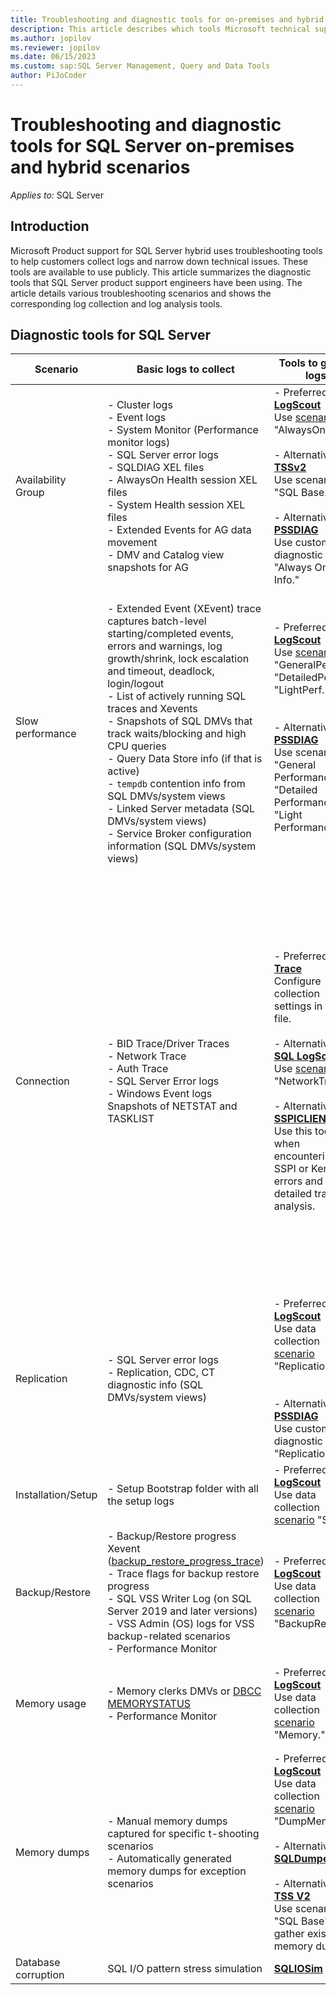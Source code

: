 ```yaml
---
title: Troubleshooting and diagnostic tools for on-premises and hybrid scenarios
description: This article describes which tools Microsoft technical support uses for troubleshooting SQL Server hybrid issues.
ms.author: jopilov
ms.reviewer: jopilov
ms.date: 06/15/2023
ms.custom: sap:SQL Server Management, Query and Data Tools
author: PiJoCoder
---
```

# Troubleshooting and diagnostic tools for SQL Server on-premises and hybrid scenarios

_Applies to:_ SQL Server

## Introduction

Microsoft Product support for SQL Server hybrid uses troubleshooting tools to help customers collect logs and narrow down technical issues. These tools are available to use publicly. This article summarizes the diagnostic tools that SQL Server product support engineers have been using. The article details various troubleshooting scenarios and shows the corresponding log collection and log analysis tools.

## Diagnostic tools for SQL Server

| Scenario | Basic logs to collect | Tools to gather logs | Tools to analyze logs |
| --- | --- | --- | --- |
| Availability Group | - Cluster logs<br/>- Event logs<br/>- System Monitor (Performance monitor logs)<br/>- SQL Server error logs<br/>- SQLDIAG XEL files<br/>- AlwaysOn Health session XEL files<br/>- System Health session XEL files<br/>- Extended Events for AG data movement<br/>- DMV and Catalog view snapshots for AG |- Preferred: **[SQL LogScout](https://github.com/microsoft/SQL_LogScout/releases)**<br/>Use [scenario](https://github.com/microsoft/sql_logscout#scenarios) "AlwaysOn."<br/><br/>- Alternative: **[TSSv2](../../windows-client/windows-troubleshooters/introduction-to-troubleshootingscript-toolset-tssv2.md)**<br/>Use scenario "SQL Base."<br/><br/>- Alternative: **[PSSDIAG](https://github.com/microsoft/DiagManager/wiki/Create-a-PSSDiag-Package)**<br/>Use custom diagnostic "Always On Basic Info."<br/> | - Preferred: **[AGDiag](https://github.com/microsoft/agdiag/wiki/Getting-Started)**<br/>Scenarios to use: Analyze failover and failures.<br/><br/>- Alternative: **[SQL Nexus](https://github.com/microsoft/SqlNexus/wiki/How-to-use-SQL-Nexus)**<br/>Scenarios to use: performance, latency, health, and best practices.<br/> |
| Slow performance |<br/>- Extended Event (XEvent) trace captures batch-level starting/completed events, errors and warnings, log growth/shrink, lock escalation and timeout, deadlock, login/logout<br/>- List of actively running SQL traces and Xevents<br/>- Snapshots of SQL DMVs that track waits/blocking and high CPU queries<br/>- Query Data Store info (if that is active)<br/>- `tempdb` contention info from SQL DMVs/system views<br/>- Linked Server metadata (SQL DMVs/system views)<br/>- Service Broker configuration information (SQL DMVs/system views) | - Preferred: **[SQL LogScout](https://github.com/microsoft/SQL_LogScout/releases)**<br/>Use [scenarios](https://github.com/microsoft/sql_logscout#scenarios) "GeneralPerf," "DetailedPerf," or "LightPerf."<br/><br/><br/>- Alternative: **[PSSDIAG](https://github.com/microsoft/DiagManager/wiki/Create-a-PSSDiag-Package)**<br/>Use scenarios "General Performance," "Detailed Performance," or "Light Performance." | - Preferred: **[SQL Nexus](https://github.com/microsoft/SqlNexus/wiki/How-to-use-SQL-Nexus)**<br/>Scenarios to use: performance analysis, best practice recommendations, bottleneck analysis, blocking, and top queries.<br/><br/>- Alternative: **[RML Utilities](replay-markup-language-utility.md)**<br/>Scenarios to use: query analysis to understand top resource consuming queries.<br/> |
| Connection | - BID Trace/Driver Traces<br/>- Network Trace<br/>- Auth Trace<br/>- SQL Server Error logs<br/>- Windows Event logs<br/>Snapshots of NETSTAT and TASKLIST |- Preferred: **[SQL Trace](https://github.com/microsoft/CSS_SQL_Networking_Tools/wiki/SQLTRACE)**<br/>Configure collection settings in the INI file.<br/><br/>- Alternative: **[SQL LogScout](https://github.com/microsoft/SQL_LogScout/releases)**<br/>Use [scenario](https://github.com/microsoft/sql_logscout#scenarios) "NetworkTrace."<br/><br/>- Alternative: **[SSPICLIENT](https://github.com/microsoft/CSS_SQL_Networking_Tools/wiki/SSPICLIENT)**<br/>Use this tool when encountering SSPI or Kerberos errors and log a detailed trace for analysis.<br/> | - Preferred: **[SQL Network Analyzer UI](https://github.com/microsoft/CSS_SQL_Networking_Tools/wiki/SQLNAUI)**<br/>**[SQL Network Analyzer](https://github.com/microsoft/CSS_SQL_Networking_Tools/wiki/SQLNA)**<br/>Scenarios to use: Read network packet capture files and produce a report highlighting potential areas of interest.<br/><br/>- Alternative: **[SQLCHECK](https://github.com/microsoft/CSS_SQL_Networking_Tools/wiki/SQLCHECK)**<br/>Reports on any settings that may affect connectivity.<br/><br/>- Alternative: **[SQLBENCH](https://github.com/microsoft/CSS_SQL_Networking_Tools/wiki/SQLBENCH)**<br/>Display timings for comparative analysis.<br/><br/>- Alternative: **[DBTEST](https://github.com/microsoft/CSS_SQL_Networking_Tools/wiki/DBTEST)**<br/>Record how long it takes to connect and how long to execute a command.<br/> |
| Replication | - SQL Server error logs<br/>- Replication, CDC, CT diagnostic info (SQL DMVs/system views) | - Preferred: **[SQL LogScout](https://github.com/microsoft/SQL_LogScout/releases)**<br/>Use data collection [scenario](https://github.com/microsoft/sql_logscout#scenarios)<br/>"Replication."<br/><br/><br/>- Alternative: **[PSSDIAG](https://github.com/microsoft/DiagManager/wiki/Create-a-PSSDiag-Package)**<br/>Use custom diagnostic "Replication."<br/> | - Preferred: **[SQL Nexus](https://github.com/microsoft/SqlNexus/wiki/How-to-use-SQL-Nexus)**<br/>Scenarios to use: replication reports, performance analysis, best practice recommendations, bottleneck analysis, blocking, and top queries.<br/> |
| Installation/Setup | - Setup Bootstrap folder with all the setup logs | - Preferred: **[SQL LogScout](https://github.com/microsoft/SQL_LogScout/releases)**<br/>Use data collection [scenario](https://github.com/microsoft/sql_logscout#scenarios) "Setup." | |
| Backup/Restore | - Backup/Restore progress Xevent ([backup_restore_progress_trace](/sql/relational-databases/backup-restore/back-up-and-restore-of-sql-server-databases#monitor-progress-with-xevent))<br/>- Trace flags for backup restore progress<br/>- SQL VSS Writer Log (on SQL Server 2019 and later versions)<br/>- VSS Admin (OS) logs for VSS backup-related scenarios<br/>- Performance Monitor | - Preferred: **[SQL LogScout](https://github.com/microsoft/SQL_LogScout/releases)**<br/>Use data collection [scenario](https://github.com/microsoft/sql_logscout#scenarios) "BackupRestore." | |
| Memory usage  | - Memory clerks DMVs or [DBCC MEMORYSTATUS](../database-engine/performance/dbcc-memorystatus-monitor-memory-usage.md)<br/>- Performance Monitor | - Preferred: **[SQL LogScout](https://github.com/microsoft/SQL_LogScout/releases)**<br/>Use data collection [scenario](https://github.com/microsoft/sql_logscout#scenarios) "Memory." | - Preferred: **[SQL Nexus](https://github.com/microsoft/SqlNexus/wiki/How-to-use-SQL-Nexus)**<br/> Scenarios to use：import memory output and view at Memory Brokers.|
| Memory dumps | - Manual memory dumps captured for specific t-shooting scenarios<br/>- Automatically generated memory dumps for exception scenarios | - Preferred: **[SQL LogScout](https://github.com/microsoft/SQL_LogScout/releases)**<br/>Use data collection [scenario](https://github.com/microsoft/sql_logscout#scenarios) "DumpMemory."<br/><br/>- Alternative: **[SQLDumper](use-sqldumper-generate-dump-file.md)**<br/><br/>- Alternative: **[TSS V2](../../windows-client/windows-troubleshooters/introduction-to-troubleshootingscript-toolset-tssv2.md)**<br/>Use scenario "SQL Base" to gather existing memory dumps.<br/> |- Preferred: **[WinDbg (Debugging tools for Windows)](/windows-hardware/drivers/debugger/debugger-download-tools)**<br/> Scenarios to use: [load and analyze](/windows-hardware/drivers/debugger/getting-started-with-windbg) memory dump. <br/><br/>- Alternative: **[SQL CallStack Resolver](https://github.com/microsoft/SQLCallStackResolver)** |
| Database corruption | SQL I/O pattern stress simulation   |  **[SQLIOSim](sqliosim-utility-simulate-activity-disk-subsystem.md)** | |
